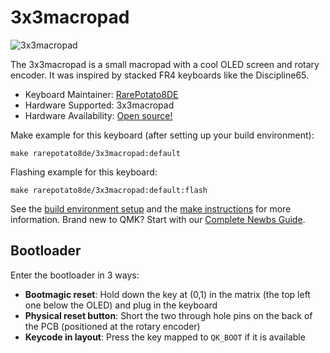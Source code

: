 # 3x3macropad

![3x3macropad](https://i.imgur.com/LMkcKOw.jpg)

The 3x3macropad is a small macropad with a cool OLED screen and rotary encoder.
It was inspired by stacked FR4 keyboards like the Discipline65.

* Keyboard Maintainer: [RarePotato8DE](https://github.com/rarepotato8de)
* Hardware Supported: 3x3macropad
* Hardware Availability: [Open source!](https://github.com/rarepotato8de/3x3macropad)

Make example for this keyboard (after setting up your build environment):

    make rarepotato8de/3x3macropad:default

Flashing example for this keyboard:

    make rarepotato8de/3x3macropad:default:flash

See the [build environment setup](https://docs.qmk.fm/#/getting_started_build_tools) and the [make instructions](https://docs.qmk.fm/#/getting_started_make_guide) for more information. Brand new to QMK? Start with our [Complete Newbs Guide](https://docs.qmk.fm/#/newbs).

## Bootloader

Enter the bootloader in 3 ways:

* **Bootmagic reset**: Hold down the key at (0,1) in the matrix (the top left one below the OLED) and plug in the keyboard
* **Physical reset button**: Short the two through hole pins on the back of the PCB (positioned at the rotary encoder)
* **Keycode in layout**: Press the key mapped to `QK_BOOT` if it is available